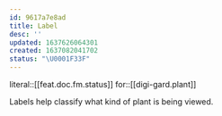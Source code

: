 ```yaml
---
id: 9617a7e8ad
title: Label
desc: ''
updated: 1637626064301
created: 1637082041702
status: "\U0001F33F"
---
```


literal::[[feat.doc.fm.status]]
for::[[digi-gard.plant]]


Labels help classify what kind of plant is being viewed.
